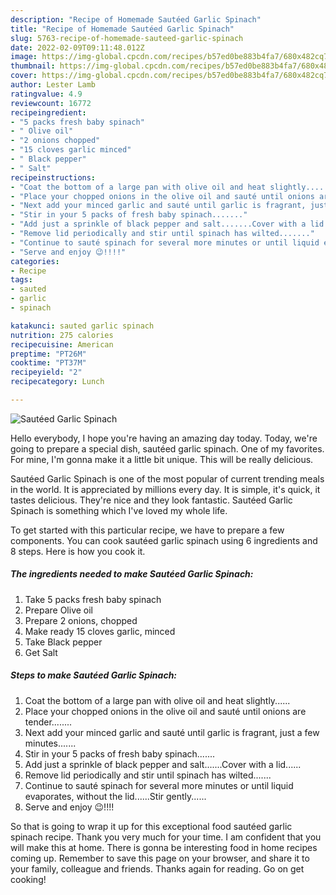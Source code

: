 ```yaml
---
description: "Recipe of Homemade Sautéed Garlic Spinach"
title: "Recipe of Homemade Sautéed Garlic Spinach"
slug: 5763-recipe-of-homemade-sauteed-garlic-spinach
date: 2022-02-09T09:11:48.012Z
image: https://img-global.cpcdn.com/recipes/b57ed0be883b4fa7/680x482cq70/sauteed-garlic-spinach-recipe-main-photo.jpg
thumbnail: https://img-global.cpcdn.com/recipes/b57ed0be883b4fa7/680x482cq70/sauteed-garlic-spinach-recipe-main-photo.jpg
cover: https://img-global.cpcdn.com/recipes/b57ed0be883b4fa7/680x482cq70/sauteed-garlic-spinach-recipe-main-photo.jpg
author: Lester Lamb
ratingvalue: 4.9
reviewcount: 16772
recipeingredient:
- "5 packs fresh baby spinach"
- " Olive oil"
- "2 onions chopped"
- "15 cloves garlic minced"
- " Black pepper"
- " Salt"
recipeinstructions:
- "Coat the bottom of a large pan with olive oil and heat slightly......"
- "Place your chopped onions in the olive oil and sauté until onions are tender........"
- "Next add your minced garlic and sauté until garlic is fragrant, just a few minutes......."
- "Stir in your 5 packs of fresh baby spinach......."
- "Add just a sprinkle of black pepper and salt.......Cover with a lid......"
- "Remove lid periodically and stir until spinach has wilted......."
- "Continue to sauté spinach for several more minutes or until liquid evaporates, without the lid......Stir gently......"
- "Serve and enjoy 😉!!!!"
categories:
- Recipe
tags:
- sauted
- garlic
- spinach

katakunci: sauted garlic spinach 
nutrition: 275 calories
recipecuisine: American
preptime: "PT26M"
cooktime: "PT37M"
recipeyield: "2"
recipecategory: Lunch

---
```



![Sautéed Garlic Spinach](https://img-global.cpcdn.com/recipes/b57ed0be883b4fa7/680x482cq70/sauteed-garlic-spinach-recipe-main-photo.jpg)

Hello everybody, I hope you're having an amazing day today. Today, we're going to prepare a special dish, sautéed garlic spinach. One of my favorites. For mine, I'm gonna make it a little bit unique. This will be really delicious.



Sautéed Garlic Spinach is one of the most popular of current trending meals in the world. It is appreciated by millions every day. It is simple, it's quick, it tastes delicious. They're nice and they look fantastic. Sautéed Garlic Spinach is something which I've loved my whole life.


To get started with this particular recipe, we have to prepare a few components. You can cook sautéed garlic spinach using 6 ingredients and 8 steps. Here is how you cook it.

<!--inarticleads1-->

##### The ingredients needed to make Sautéed Garlic Spinach:

1. Take 5 packs fresh baby spinach
1. Prepare  Olive oil
1. Prepare 2 onions, chopped
1. Make ready 15 cloves garlic, minced
1. Take  Black pepper
1. Get  Salt




<!--inarticleads2-->

##### Steps to make Sautéed Garlic Spinach:

1. Coat the bottom of a large pan with olive oil and heat slightly......
1. Place your chopped onions in the olive oil and sauté until onions are tender........
1. Next add your minced garlic and sauté until garlic is fragrant, just a few minutes.......
1. Stir in your 5 packs of fresh baby spinach.......
1. Add just a sprinkle of black pepper and salt.......Cover with a lid......
1. Remove lid periodically and stir until spinach has wilted.......
1. Continue to sauté spinach for several more minutes or until liquid evaporates, without the lid......Stir gently......
1. Serve and enjoy 😉!!!!




So that is going to wrap it up for this exceptional food sautéed garlic spinach recipe. Thank you very much for your time. I am confident that you will make this at home. There is gonna be interesting food in home recipes coming up. Remember to save this page on your browser, and share it to your family, colleague and friends. Thanks again for reading. Go on get cooking!
